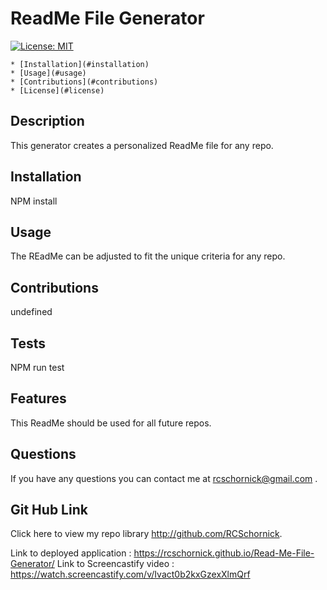 # ReadMe File Generator
  [![License: MIT](https://img.shields.io/badge/License-MIT-yellow.svg)](https://opensource.org/licenses/MIT)
  
  
    * [Installation](#installation)
    * [Usage](#usage)
    * [Contributions](#contributions)
    * [License](#license)
    
  
  
  ## Description
  This generator creates a personalized ReadMe file for any repo.
  
  ## Installation
  NPM install
  
  ## Usage
  The REadMe can be adjusted to fit the unique criteria for any repo.
  
  ## Contributions
  undefined
  
  ## Tests
  NPM run test
  
  ## Features
  This ReadMe should be used for all future repos.
  
  
  
  
  ## Questions
  If you have any questions you can contact me at rcschornick@gmail.com .
  ## Git Hub Link
  Click here to view my repo library http://github.com/RCSchornick.
  
  
  
  
  
  
  Link to deployed application : https://rcschornick.github.io/Read-Me-File-Generator/
  Link to Screencastify video : https://watch.screencastify.com/v/Ivact0b2kxGzexXlmQrf
